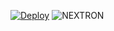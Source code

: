  [![Deploy](https://www.herokucdn.com/deploy/button.svg)](https://heroku.com/deploy?template=https://github.com/majid-nex/nextron-bot.git)
![NEXTRON](https://telegra.ph/file/ada158c12209658274f0d.jpg) 
